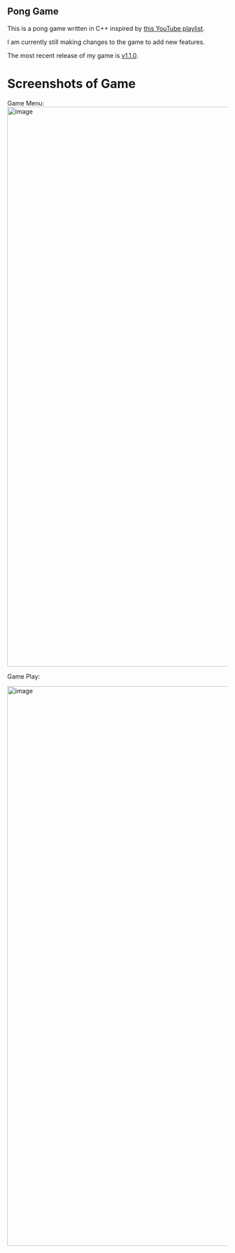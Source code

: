 ## Pong Game

This is a pong game written in C++ inspired by [this YouTube playlist](https://www.youtube.com/watch?v=luuyjjOxnUI&list=PL7Ej6SUky135IAAR3PFCFyiVwanauRqj3&index=1).

I am currently still making changes to the game to add new features.

The most recent release of my game is [v1.1.0]([url](https://github.com/wben1998/Pong-Game/releases/tag/v1.1.0)).

# Screenshots of Game
Game Menu:
<img width="1280" alt="image" src="https://github.com/wben1998/Pong-Game/assets/133912131/34fef780-349b-4b6e-bf59-1e94c868815b">

Game Play:

<img width="1280" alt="image" src="https://github.com/wben1998/Pong-Game/assets/133912131/4b93c94b-7368-4d9a-aff0-fac74acacab7">

